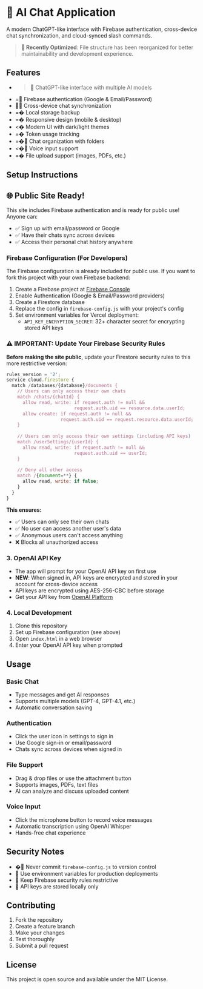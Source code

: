 # 🤖 AI Chat Application

A modern ChatGPT-like interface with Firebase authentication, cross-device chat synchronization, and cloud-synced slash commands.

> **📁 Recently Optimized**: File structure has been reorganized for better maintainability and development experience.

## Features

- > ChatGPT-like interface with multiple AI models
- = Firebase authentication (Google & Email/Password)
-  Cross-device chat synchronization
- =� Local storage backup
- =� Responsive design (mobile & desktop)
- <� Modern UI with dark/light themes
- =� Token usage tracking
- =� Chat organization with folders
- <� Voice input support
- =� File upload support (images, PDFs, etc.)

## Setup Instructions

## 🌐 **Public Site Ready!**

This site includes Firebase authentication and is ready for public use! Anyone can:
- ✅ Sign up with email/password or Google
- ✅ Have their chats sync across devices
- ✅ Access their personal chat history anywhere

### Firebase Configuration (For Developers)

The Firebase configuration is already included for public use. If you want to fork this project with your own Firebase backend:

1. Create a Firebase project at [Firebase Console](https://console.firebase.google.com)
2. Enable Authentication (Google & Email/Password providers)  
3. Create a Firestore database
4. Replace the config in `firebase-config.js` with your project's config
5. Set environment variables for Vercel deployment:
   - `API_KEY_ENCRYPTION_SECRET`: 32+ character secret for encrypting stored API keys

### ⚠️ **IMPORTANT: Update Your Firebase Security Rules**

**Before making the site public**, update your Firestore security rules to this more restrictive version:

```javascript
rules_version = '2';
service cloud.firestore {
  match /databases/{database}/documents {
    // Users can only access their own chats
    match /chats/{chatId} {
      allow read, write: if request.auth != null && 
                         request.auth.uid == resource.data.userId;
      allow create: if request.auth != null && 
                    request.auth.uid == request.resource.data.userId;
    }
    
    // Users can only access their own settings (including API keys)
    match /userSettings/{userId} {
      allow read, write: if request.auth != null && 
                         request.auth.uid == userId;
    }
    
    // Deny all other access
    match /{document=**} {
      allow read, write: if false;
    }
  }
}
```

**This ensures:**
- ✅ Users can only see their own chats
- ✅ No user can access another user's data  
- ✅ Anonymous users can't access anything
- ❌ Blocks all unauthorized access

### 3. OpenAI API Key

- The app will prompt for your OpenAI API key on first use
- **NEW**: When signed in, API keys are encrypted and stored in your account for cross-device access
- API keys are encrypted using AES-256-CBC before storage
- Get your API key from [OpenAI Platform](https://platform.openai.com/api-keys)

### 4. Local Development

1. Clone this repository
2. Set up Firebase configuration (see above)
3. Open `index.html` in a web browser
4. Enter your OpenAI API key when prompted

## Usage

### Basic Chat
- Type messages and get AI responses
- Supports multiple models (GPT-4, GPT-4.1, etc.)
- Automatic conversation saving

### Authentication
- Click the user icon in settings to sign in
- Use Google sign-in or email/password
- Chats sync across devices when signed in

### File Support
- Drag & drop files or use the attachment button
- Supports images, PDFs, text files
- AI can analyze and discuss uploaded content

### Voice Input
- Click the microphone button to record voice messages
- Automatic transcription using OpenAI Whisper
- Hands-free chat experience

## Security Notes

- � Never commit `firebase-config.js` to version control
-  Use environment variables for production deployments
-  Keep Firebase security rules restrictive
-  API keys are stored locally only

## Contributing

1. Fork the repository
2. Create a feature branch
3. Make your changes
4. Test thoroughly
5. Submit a pull request

## License

This project is open source and available under the MIT License.